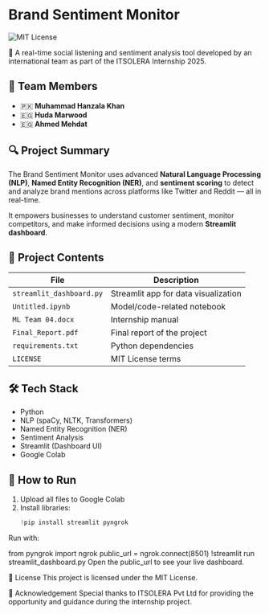 # Brand Sentiment Monitor

![MIT License](https://img.shields.io/badge/License-MIT-green.svg)

🚀 A real-time social listening and sentiment analysis tool developed by an international team as part of the ITSOLERA Internship 2025.

## 👥 Team Members
- 🇵🇰 **Muhammad Hanzala Khan**  
- 🇪🇬 **Huda Marwood**  
- 🇪🇬 **Ahmed Mehdat**

## 🔍 Project Summary

The Brand Sentiment Monitor uses advanced **Natural Language Processing (NLP)**, **Named Entity Recognition (NER)**, and **sentiment scoring** to detect and analyze brand mentions across platforms like Twitter and Reddit — all in real-time.

It empowers businesses to understand customer sentiment, monitor competitors, and make informed decisions using a modern **Streamlit dashboard**.

## 📁 Project Contents

| File | Description |
|------|-------------|
| `streamlit_dashboard.py` | Streamlit app for data visualization |
| `Untitled.ipynb`         | Model/code-related notebook |
| `ML Team 04.docx`        | Internship manual |
| `Final_Report.pdf`       | Final report of the project |
| `requirements.txt`       | Python dependencies |
| `LICENSE`                | MIT License terms |

## 🛠️ Tech Stack

- Python
- NLP (spaCy, NLTK, Transformers)
- Named Entity Recognition (NER)
- Sentiment Analysis
- Streamlit (Dashboard UI)
- Google Colab

## 🧪 How to Run

1. Upload all files to Google Colab
2. Install libraries:
   ```python
   !pip install streamlit pyngrok

Run with:

from pyngrok import ngrok
public_url = ngrok.connect(8501)
!streamlit run streamlit_dashboard.py
Open the public_url to see your live dashboard.

📄 License
This project is licensed under the MIT License.

🤝 Acknowledgement
Special thanks to ITSOLERA Pvt Ltd for providing the opportunity and guidance during the internship project.



